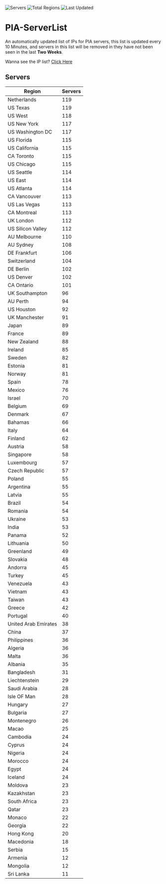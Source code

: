 ![Servers](https://img.shields.io/badge/Servers-6,124-darkgreen)
![Total Regions](https://img.shields.io/badge/Total_Regions-97-darkgreen)
![Last Updated](https://img.shields.io/badge/Last_Updated-December_13_2024_00:00_EST-darkgreen)

# PIA-ServerList
An automatically updated list of IPs for PIA servers, this list is updated every 10 Minutes, and servers in this list will be removed in they have not been seen in the last **Two Weeks**.

Wanna see the IP list? [Click Here](./servers.json)

## Servers
| Region               | Servers |
|----------------------|---------|
| Netherlands | 119 |
| US Texas | 119 |
| US West | 118 |
| US New York | 117 |
| US Washington DC | 117 |
| US Florida | 115 |
| US California | 115 |
| CA Toronto | 115 |
| US Chicago | 115 |
| US Seattle | 114 |
| US East | 114 |
| US Atlanta | 114 |
| CA Vancouver | 113 |
| US Las Vegas | 113 |
| CA Montreal | 113 |
| UK London | 112 |
| US Silicon Valley | 112 |
| AU Melbourne | 110 |
| AU Sydney | 108 |
| DE Frankfurt | 106 |
| Switzerland | 104 |
| DE Berlin | 102 |
| US Denver | 102 |
| CA Ontario | 101 |
| UK Southampton | 96 |
| AU Perth | 94 |
| US Houston | 92 |
| UK Manchester | 91 |
| Japan | 89 |
| France | 89 |
| New Zealand | 88 |
| Ireland | 85 |
| Sweden | 82 |
| Estonia | 81 |
| Norway | 81 |
| Spain | 78 |
| Mexico | 76 |
| Israel | 70 |
| Belgium | 69 |
| Denmark | 67 |
| Bahamas | 66 |
| Italy | 64 |
| Finland | 62 |
| Austria | 58 |
| Singapore | 58 |
| Luxembourg | 57 |
| Czech Republic | 57 |
| Poland | 55 |
| Argentina | 55 |
| Latvia | 55 |
| Brazil | 54 |
| Romania | 54 |
| Ukraine | 53 |
| India | 53 |
| Panama | 52 |
| Lithuania | 50 |
| Greenland | 49 |
| Slovakia | 48 |
| Andorra | 45 |
| Turkey | 45 |
| Venezuela | 43 |
| Vietnam | 43 |
| Taiwan | 43 |
| Greece | 42 |
| Portugal | 40 |
| United Arab Emirates | 38 |
| China | 37 |
| Philippines | 36 |
| Algeria | 36 |
| Malta | 36 |
| Albania | 35 |
| Bangladesh | 31 |
| Liechtenstein | 29 |
| Saudi Arabia | 28 |
| Isle OF Man | 28 |
| Hungary | 27 |
| Bulgaria | 27 |
| Montenegro | 26 |
| Macao | 25 |
| Cambodia | 24 |
| Cyprus | 24 |
| Nigeria | 24 |
| Morocco | 24 |
| Egypt | 24 |
| Iceland | 24 |
| Moldova | 23 |
| Kazakhstan | 23 |
| South Africa | 23 |
| Qatar | 23 |
| Monaco | 22 |
| Georgia | 22 |
| Hong Kong | 20 |
| Macedonia | 18 |
| Serbia | 15 |
| Armenia | 12 |
| Mongolia | 12 |
| Sri Lanka | 11 |